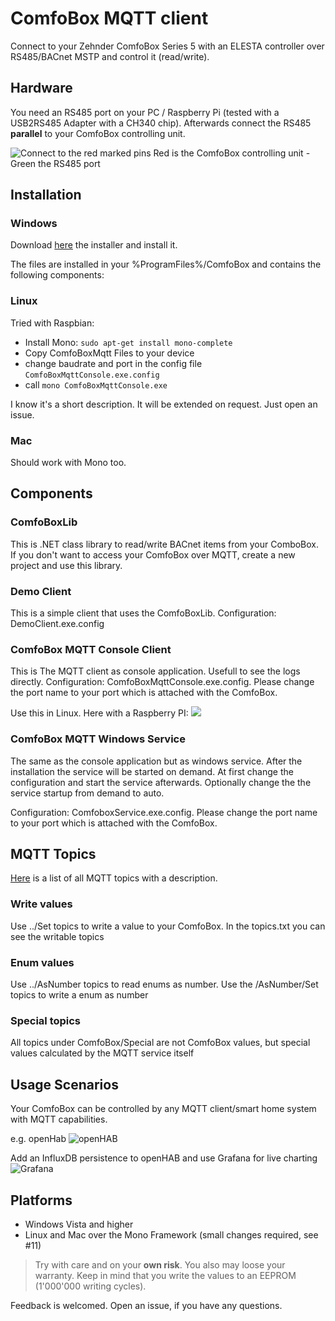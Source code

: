 # ComfoBox MQTT client
 
Connect to your Zehnder ComfoBox Series 5 with an ELESTA controller over RS485/BACnet MSTP and control it (read/write).

## Hardware
You need an RS485 port on your PC / Raspberry Pi (tested with a USB2RS485 Adapter with a CH340 chip).
Afterwards connect the RS485 **parallel** to your ComfoBox controlling unit.

![Connect to the red marked pins](/docs/images/Elesta.png)
Red is the ComfoBox controlling unit - Green the RS485 port

## Installation

### Windows
Download [here](https://github.com/RF77/comfobox-mqtt/releases) the installer and install it.

The files are installed in your %ProgramFiles%/ComfoBox and contains the following components:

### Linux

Tried with Raspbian:
 * Install Mono: `sudo apt-get install mono-complete`
 * Copy ComfoBoxMqtt Files to your device
 * change baudrate and port in the config file `ComfoBoxMqttConsole.exe.config`
 * call `mono ComfoBoxMqttConsole.exe`
 
I know it's a short description. It will be extended on request. Just open an issue.
 
### Mac

Should work with Mono too.

## Components

### ComfoBoxLib

This is .NET class library to read/write BACnet items from your ComboBox. If you don't want to access your ComfoBox over MQTT, create a new project and use this library.

### Demo Client

This is a simple client that uses the ComfoBoxLib.
Configuration: DemoClient.exe.config

### ComfoBox MQTT Console Client

This is The MQTT client as console application. Usefull to see the logs directly.
Configuration: ComfoBoxMqttConsole.exe.config. Please change the port name to your port which is attached with the ComfoBox.

Use this in Linux. Here with a Raspberry PI:
![](/docs/Mono/Raspberry.png)

### ComfoBox MQTT Windows Service

The same as the console application but as windows service. After the installation the service will be started on demand. At first change the configuration and start the service afterwards. Optionally change the the service startup from demand to auto.

Configuration: ComfoboxService.exe.config. Please change the port name to your port which is attached with the ComfoBox.

## MQTT Topics

[Here](https://rawgit.com/RF77/comfobox-mqtt/master/docs/topics.md) is a list of all MQTT topics with a description.

### Write values
Use ../Set topics to write a value to your ComfoBox. In the topics.txt you can see the writable topics

### Enum values
Use ../AsNumber topics to read enums as number. Use the /AsNumber/Set topics to write a enum as number

### Special topics
All topics under ComfoBox/Special are not ComfoBox values, but special values calculated by the MQTT service itself

## Usage Scenarios

Your ComfoBox can be controlled by any MQTT client/smart home system with MQTT capabilities.

e.g. openHab
![openHAB](/docs/images/openHAB.png)

Add an InfluxDB persistence to openHAB and use Grafana for live charting
![Grafana](/docs/images/Grafana.png)

## Platforms
* Windows Vista and higher
* Linux and Mac over the Mono Framework (small changes required, see #11)

>Try with care and on your **own risk**. You also may loose your warranty.
>Keep in mind that you write the values to an EEPROM (1'000'000 writing cycles).

Feedback is welcomed. Open an issue, if you have any questions.
